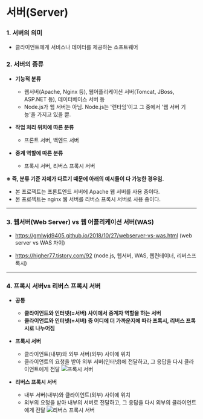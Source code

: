 # 서버(Server)

### 1. 서버의 의미

- 클라이언트에게 서비스나 데이터를 제공하는 소프트웨어

### 2. 서버의 종류

- **기능적 분류**
  - 웹서버(Apache, Nginx 등), 웹어플리케이션 서버(Tomcat, JBoss, ASP.NET 등), 데이터베이스 서버 등
  - Node.js가 웹 서버는 아님. Node.js는 '런타임'이고 그 중에서 '웹 서버 기능'을 가지고 있을 뿐.

- **작업 처리 위치에 따른 분류**
  - 프론트 서버, 백엔드 서버

- **중계 역할에 따른 분류**

  - 프록시 서버, 리버스 프록시 서버

    

**※ 즉,  분류 기준 자체가 다르기 때문에 아래의 예시들이 다 가능한 경우임.**

- 본 프로젝트는 프론트엔드 서버에 Apache 웹 서버를 사용 중이다. 
- 본 프로젝트는 nginx 웹 서버를 리버스 프록시 서버로 사용 중이다.

<hr>

### 3. 웹서버(Web Server) vs 웹 어플리케이션 서버(WAS)

- https://gmlwjd9405.github.io/2018/10/27/webserver-vs-was.html (web server vs WAS 차이)

- https://higher77.tistory.com/92 (node.js, 웹서버, WAS, 웹컨테이너, 리버스프록시)

<hr>

### 4. 프록시 서버vs 리버스 프록시 서버

- **공통**
  - **클라이언트와 인터넷(=서버) 사이에서 중계자 역할을 하는 서버**
  - **클라이언트와 인터넷(=서버) 중 어디에 더 가까운지에 따라 프록시, 리버스 프록시로 나누어짐**

- **프록시 서버**
  -  클라이언트(내부)와 외부 서버(외부) 사이에 위치
  -  클라이언트의 요청을 받아 외부 서버(인터넷)에 전달하고, 그 응답을 다시 클라이언트에게 전달
  ![프록시 서버](https://github.com/Jonggil-dev/TIL/assets/155353613/0558c24e-26fa-4a38-be5e-913cb130dc98)


- **리버스 프록시 서버**
  - 내부 서버(내부)와 클라이언트(외부) 사이에 위치
  - 외부의 요청을 받아 내부의 서버로 전달하고, 그 응답을 다시 외부의 클라이언트에게 전달
  ![리버스 프록시 서버](https://github.com/Jonggil-dev/TIL/assets/155353613/a6180858-79e6-4381-b8c9-e7fc7d45ce39)


